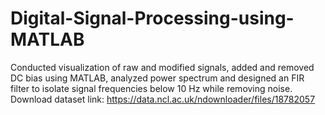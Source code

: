 # Digital-Signal-Processing-using-MATLAB
Conducted visualization of raw and modified signals, added and removed DC bias using MATLAB, analyzed power spectrum and designed an FIR filter to isolate signal frequencies below 10 Hz while removing noise. 
Download dataset link: https://data.ncl.ac.uk/ndownloader/files/18782057
